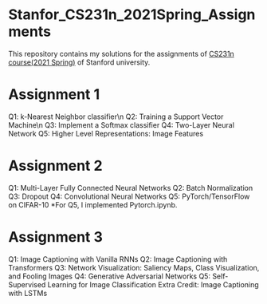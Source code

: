 # Stanfor_CS231n_2021Spring_Assignments

This repository contains my solutions for the assignments of [CS231n course(2021 Spring)](https://cs231n.github.io/) of Stanford university.

# Assignment 1
  Q1: k-Nearest Neighbor classifier\n
  Q2: Training a Support Vector Machine\n
  Q3: Implement a Softmax classifier
  Q4: Two-Layer Neural Network
  Q5: Higher Level Representations: Image Features

# Assignment 2
  Q1: Multi-Layer Fully Connected Neural Networks
  Q2: Batch Normalization
  Q3: Dropout
  Q4: Convolutional Neural Networks
  Q5: PyTorch/TensorFlow on CIFAR-10
  *For Q5, I implemented Pytorch.ipynb.

# Assignment 3
  Q1: Image Captioning with Vanilla RNNs
  Q2: Image Captioning with Transformers
  Q3: Network Visualization: Saliency Maps, Class Visualization, and Fooling Images
  Q4: Generative Adversarial Networks
  Q5: Self-Supervised Learning for Image Classification
  Extra Credit: Image Captioning with LSTMs
